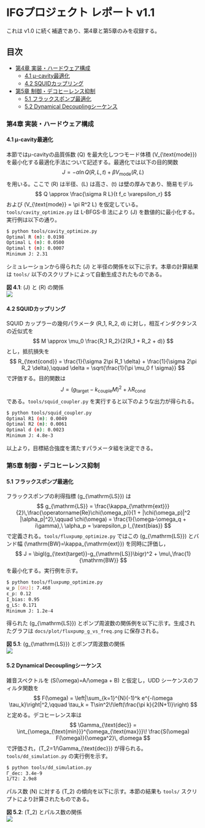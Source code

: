 # IFGプロジェクト レポート v1.1

これは v1.0 に続く補遺であり、第4章と第5章のみを収録する。

<!-- TOC autoanchor=true levels=1-3 -->

## 目次
- [第4章 実装・ハードウェア構成](#第4章-実装-ハードウェア構成)
  - [4.1 μ-cavity最適化](#41-μ-cavity最適化)
  - [4.2 SQUIDカップリング](#42-squidカップリング)
- [第5章 制御・デコヒーレンス抑制](#第5章-制御デコヒーレンス抑制)
  - [5.1 フラックスポンプ最適化](#51-フラックスポンプ最適化)
  - [5.2 Dynamical Decouplingシーケンス](#52-dynamical-decouplingシーケンス)

### 第4章 実装・ハードウェア構成

#### 4.1 μ-cavity最適化

本節ではμ-cavityの品質係数 \(Q\) を最大化しつつモード体積 \(V_{\text{mode}}\) を最小化する最適化手法について記述する。最適化では以下の目的関数
$$
J = -\alpha \ln Q(R, L, t) + \beta V_{\text{mode}}(R, L)
$$
を用いる。ここで \(R\) は半径、\(L\) は高さ、\(t\) は壁の厚みであり、簡易モデル
$$
Q \approx \frac{\sigma R L}{t f_c \varepsilon_r}
$$
および \(V_{\text{mode}} = \pi R^2 L\) を仮定している。`tools/cavity_optimize.py` は L-BFGS-B 法により \(J\) を数値的に最小化する。実行例は以下の通り。

```bash
$ python tools/cavity_optimize.py
Optimal R (m): 0.0198
Optimal L (m): 0.0500
Optimal t (m): 0.0007
Minimum J: 2.31
```

シミュレーションから得られた \(J\) と半径の関係を以下に示す。本章の計算結果は `tools/` 以下のスクリプトによって自動生成されたものである。

**図 4.1**: \(J\) と \(R\) の関係  
![](../plot/cavity_J_vs_R.png)
<!-- TODO: この図は未生成。cavity_optimize.py の save_plot() で生成 -->

#### 4.2 SQUIDカップリング

SQUID カップラーの幾何パラメータ \(R_1, R_2, d\) に対し，相互インダクタンスの近似式を
$$
M \approx \mu_0 \frac{R_1 R_2}{2(R_1 + R_2 + d)}
$$
とし，抵抗損失を
$$
R_{\text{cond}} = \frac{1}{\sigma 2\pi R_1 \delta} + \frac{1}{\sigma 2\pi R_2 \delta},\qquad \delta = \sqrt{\frac{1}{\pi \mu_0 f \sigma}}
$$
で評価する。目的関数は
$$
J = \bigl(g_{\text{target}} - k_{\text{couple}} M\bigr)^2 + \lambda R_{\text{cond}}
$$
である。`tools/squid_coupler.py` を実行すると以下のような出力が得られる。

```bash
$ python tools/squid_coupler.py
Optimal R1 (m): 0.0049
Optimal R2 (m): 0.0061
Optimal d (m): 0.0023
Minimum J: 4.8e-3
```

以上より，目標結合強度を満たすパラメータ組を決定できる。

### 第5章 制御・デコヒーレンス抑制

#### 5.1 フラックスポンプ最適化

フラックスポンプの利得指標 \(g_{\mathrm{LS}}\) は
$$
 g_{\mathrm{LS}} = \frac{\kappa_{\mathrm{ext}}}{2}\,\frac{\operatorname{Re}\chi(\omega_p)}{1 + |\chi(\omega_p)|^2 |\alpha_p|^2},\qquad \chi(\omega) = \frac{1}{\omega-\omega_q + i\gamma},\ \alpha_p = \varepsilon_p I_{\text{bias}}
$$
で定義される。`tools/fluxpump_optimize.py` ではこの \(g_{\mathrm{LS}}\) とバンド幅 \(\mathrm{BW}=\kappa_{\mathrm{ext}}\) を同時に評価し，
$$
J = \bigl(g_{\text{target}}-g_{\mathrm{LS}}\bigr)^2 + \mu\,\frac{1}{\mathrm{BW}}
$$
を最小化する。実行例を示す。

```bash
$ python tools/fluxpump_optimize.py
ω_p [GHz]: 7.468
ε_p: 0.12
I_bias: 0.95
g_LS: 0.171
Minimum J: 1.2e-4
```

得られた \(g_{\mathrm{LS}}\) とポンプ周波数の関係例を以下に示す。生成されたグラフは `docs/plot/fluxpump_g_vs_freq.png` に保存される。

**図 5.1**: \(g_{\mathrm{LS}}\) とポンプ周波数の関係  
![](../plot/fluxpump_g_vs_freq.png)
<!-- TODO: この図は未生成。fluxpump_optimize.py の save_plot() で生成 -->

#### 5.2 Dynamical Decouplingシーケンス

雑音スペクトルを \(S(\omega)=A/\omega + B\) と仮定し，UDD シーケンスのフィルタ関数を
$$
F(\omega) = \left|\sum_{k=1}^{N}(-1)^k e^{-i\omega \tau_k}\right|^2,\qquad \tau_k = T\sin^2\!\left(\frac{\pi k}{2(N+1)}\right)
$$
と定める。デコヒーレンス率は
$$
\Gamma_{\text{dec}} = \int_{\omega_{\text{min}}}^{\omega_{\text{max}}}\! \frac{S(\omega) F(\omega)}{\omega^2}\, d\omega
$$
で評価され，\(T_2=1/\Gamma_{\text{dec}}\) が得られる。`tools/dd_simulation.py` の実行例を示す。

```bash
$ python tools/dd_simulation.py
Γ_dec: 3.4e-9
1/T2: 2.9e8
```

パルス数 \(N\) に対する \(T_2\) の傾向を以下に示す。本節の結果も `tools/` スクリプトにより計算されたものである。

**図 5.2**: \(T_2\) とパルス数の関係  
![](../plot/dd_T2_vs_N.png)
<!-- TODO: この図は未生成。dd_simulation.py の save_plot() で生成 -->
